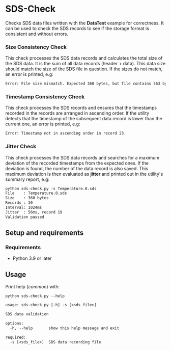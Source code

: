 # SDS-Check

Checks SDS data files written with the **DataTest** example for correctness. It can be used
to check the SDS records to see if the storage format is consistent and without errors.

### Size Consistency Check

This check processes the SDS data records and calculates the total size of the SDS data.
It is the sum of all data records (header + data). This data size should match the size of
the SDS file in question. If the sizes do not match, an error is printed, e.g:

```txt
Error: File size mismatch. Expected 360 bytes, but file contains 363 bytes.
```

### Timestamp Consistency Check

This check processes the SDS records and ensures that the timestamps recorded in the records
are arranged in ascending order. If the utility detects that the timestamp of the subsequent
data record is lower than the current one, an error is printed, e.g:

```txt
Error: Timestamp not in ascending order in record 23.
```

### Jitter Check

This check processes the SDS data records and searches for a maximum deviation of the recorded
timestamps from the expected ones. If the deviation is found, the number of the data record
is also saved. This maximum deviation is then evaluated as **jitter** and printed out in
the utility's summary report, e.g:

```txt
python sds-check.py -s Temperature.0.sds
File    : Temperature.0.sds
Size    : 360 bytes
Records : 30
Interval: 1024ms
Jitter  : 56ms, record 19
Validation passed
```

## Setup and requirements

### Requirements

- Python 3.9 or later

## Usage
Print help (*common*) with:
```
python sds-check.py --help
```

```txt
usage: sds-check.py [-h] -s [<sds_file>]

SDS data validation

options:
  -h, --help       show this help message and exit

required:
  -s [<sds_file>]  SDS data recording file
```
